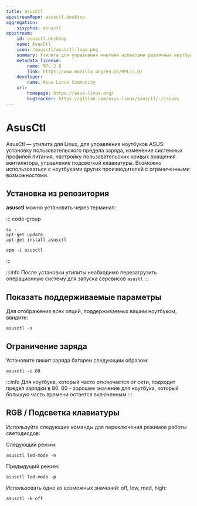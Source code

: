 ```yaml
---
title: AsusCtl
appstreamRepo: asusctl.desktop
aggregation: 
    sisyphus: asusctl
appstream:
    id: asusctl.desktop
    name: AsusCtl
    icon: /asusctl/asusctl-logo.png
    summary: Утилита для управления многими аспектами различных ноутбуков ASUS.
    metadata_license: 
        name: MPL-2.0
        link: https://www.mozilla.org/en-US/MPL/2.0/
    developer: 
        name: Asus Linux Community
    url: 
        homepage: https://asus-linux.org/
        bugtracker: https://gitlab.com/asus-linux/asusctl/-/issues
---
```





# AsusCtl

AsusCtl — утилита для Linux, для управления ноутбуков ASUS: установку пользовательского предела заряда, изменение системных профилей питания, настройку пользовательских кривых вращения вентилятора, управление подсветкой клавиатуры. Возможно использоваться с ноутбуками других производителей с ограниченными возможностями.

## Установка из репозитория

**asusctl** можно установить через терминал:

::: code-group

```shell[apt-get]
su -
apt-get update
apt-get install asusctl
```
```shell[epm]
epm -i asusctl
```
:::

:::info
После установки утилиты необходимо перезагрузить операционную систему для запуска серсвисов `asustl`
:::

## Показать поддерживаемые параметры

Для отображения всех опций, поддерживаемых вашим ноутбуком, ввидите:

```shell
asusctl -s
```

## Ограничение заряда

Установите лимит заряда батареи следующим образом:

```shell
asusctl -c 80
```

:::info
Для ноутбука, который часто отключается от сети, подходит предел зарядки в 80. 60 - хорошее значение для ноутбука, который большую часть времени остается включенным
:::

## RGB / Подсветка клавиатуры

Используйте следующие команды для переключения режимов работы светодиодов:

Следующий режим:

```shell
asusctl led-mode -n
```

Предыдущий режим:

```shell
asusctl led-mode -p
```

Использовать одно из возможных значений: off, low, med, high:

```shell
asusctl -k off
```